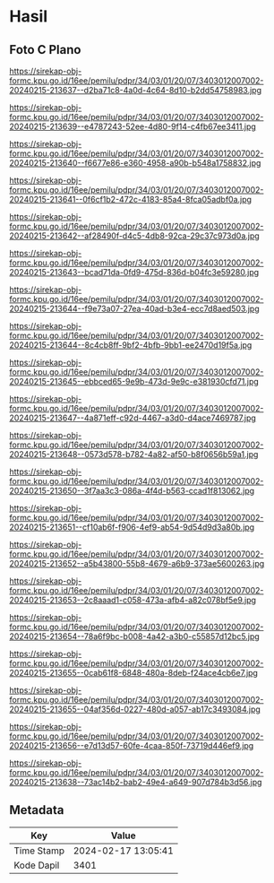 # Hasil

## Foto C Plano

https://sirekap-obj-formc.kpu.go.id/16ee/pemilu/pdpr/34/03/01/20/07/3403012007002-20240215-213637--d2ba71c8-4a0d-4c64-8d10-b2dd54758983.jpg

https://sirekap-obj-formc.kpu.go.id/16ee/pemilu/pdpr/34/03/01/20/07/3403012007002-20240215-213639--e4787243-52ee-4d80-9f14-c4fb67ee3411.jpg

https://sirekap-obj-formc.kpu.go.id/16ee/pemilu/pdpr/34/03/01/20/07/3403012007002-20240215-213640--f6677e86-e360-4958-a90b-b548a1758832.jpg

https://sirekap-obj-formc.kpu.go.id/16ee/pemilu/pdpr/34/03/01/20/07/3403012007002-20240215-213641--0f6cf1b2-472c-4183-85a4-8fca05adbf0a.jpg

https://sirekap-obj-formc.kpu.go.id/16ee/pemilu/pdpr/34/03/01/20/07/3403012007002-20240215-213642--af28490f-d4c5-4db8-92ca-29c37c973d0a.jpg

https://sirekap-obj-formc.kpu.go.id/16ee/pemilu/pdpr/34/03/01/20/07/3403012007002-20240215-213643--bcad71da-0fd9-475d-836d-b04fc3e59280.jpg

https://sirekap-obj-formc.kpu.go.id/16ee/pemilu/pdpr/34/03/01/20/07/3403012007002-20240215-213644--f9e73a07-27ea-40ad-b3e4-ecc7d8aed503.jpg

https://sirekap-obj-formc.kpu.go.id/16ee/pemilu/pdpr/34/03/01/20/07/3403012007002-20240215-213644--8c4cb8ff-9bf2-4bfb-9bb1-ee2470d19f5a.jpg

https://sirekap-obj-formc.kpu.go.id/16ee/pemilu/pdpr/34/03/01/20/07/3403012007002-20240215-213645--ebbced65-9e9b-473d-9e9c-e381930cfd71.jpg

https://sirekap-obj-formc.kpu.go.id/16ee/pemilu/pdpr/34/03/01/20/07/3403012007002-20240215-213647--4a871eff-c92d-4467-a3d0-d4ace7469787.jpg

https://sirekap-obj-formc.kpu.go.id/16ee/pemilu/pdpr/34/03/01/20/07/3403012007002-20240215-213648--0573d578-b782-4a82-af50-b8f0656b59a1.jpg

https://sirekap-obj-formc.kpu.go.id/16ee/pemilu/pdpr/34/03/01/20/07/3403012007002-20240215-213650--3f7aa3c3-086a-4f4d-b563-ccad1f813062.jpg

https://sirekap-obj-formc.kpu.go.id/16ee/pemilu/pdpr/34/03/01/20/07/3403012007002-20240215-213651--cf10ab6f-f906-4ef9-ab54-9d54d9d3a80b.jpg

https://sirekap-obj-formc.kpu.go.id/16ee/pemilu/pdpr/34/03/01/20/07/3403012007002-20240215-213652--a5b43800-55b8-4679-a6b9-373ae5600263.jpg

https://sirekap-obj-formc.kpu.go.id/16ee/pemilu/pdpr/34/03/01/20/07/3403012007002-20240215-213653--2c8aaad1-c058-473a-afb4-a82c078bf5e9.jpg

https://sirekap-obj-formc.kpu.go.id/16ee/pemilu/pdpr/34/03/01/20/07/3403012007002-20240215-213654--78a6f9bc-b008-4a42-a3b0-c55857d12bc5.jpg

https://sirekap-obj-formc.kpu.go.id/16ee/pemilu/pdpr/34/03/01/20/07/3403012007002-20240215-213655--0cab61f8-6848-480a-8deb-f24ace4cb6e7.jpg

https://sirekap-obj-formc.kpu.go.id/16ee/pemilu/pdpr/34/03/01/20/07/3403012007002-20240215-213655--04af356d-0227-480d-a057-ab17c3493084.jpg

https://sirekap-obj-formc.kpu.go.id/16ee/pemilu/pdpr/34/03/01/20/07/3403012007002-20240215-213656--e7d13d57-60fe-4caa-850f-73719d446ef9.jpg

https://sirekap-obj-formc.kpu.go.id/16ee/pemilu/pdpr/34/03/01/20/07/3403012007002-20240215-213638--73ac14b2-bab2-49e4-a649-907d784b3d56.jpg


## Metadata

| Key        | Value               |
| ---------- | ------------------- |
| Time Stamp | 2024-02-17 13:05:41 |
| Kode Dapil | 3401                |



